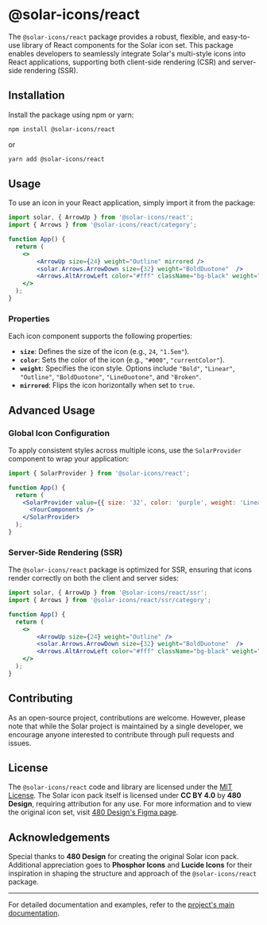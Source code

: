 # @solar-icons/react

The `@solar-icons/react` package provides a robust, flexible, and easy-to-use library of React components for the Solar icon set. This package enables developers to seamlessly integrate Solar's multi-style icons into React applications, supporting both client-side rendering (CSR) and server-side rendering (SSR).

## Installation

Install the package using npm or yarn:

```bash
npm install @solar-icons/react
```

or

```bash
yarn add @solar-icons/react
```

## Usage

To use an icon in your React application, simply import it from the package:

```jsx
import solar, { ArrowUp } from '@solar-icons/react';
import { Arrows } from '@solar-icons/react/category';

function App() {
  return (
    <>
        <ArrowUp size={24} weight="Outline" mirrored />
        <solar.Arrows.ArrowDown size={32} weight="BoldDuotone"  />
        <Arrows.AltArrowLeft color="#fff" className="bg-black" weight="Bold" />
    </>
  );
}
```

### Properties

Each icon component supports the following properties:

- **`size`**: Defines the size of the icon (e.g., `24`, `"1.5em"`).
- **`color`**: Sets the color of the icon (e.g., `"#000"`, `"currentColor"`).
- **`weight`**: Specifies the icon style. Options include `"Bold"`, `"Linear"`, `"Outline"`, `"BoldDuotone"`, `"LineDuotone"`, and `"Broken"`.
- **`mirrored`**: Flips the icon horizontally when set to `true`.

## Advanced Usage

### Global Icon Configuration

To apply consistent styles across multiple icons, use the `SolarProvider` component to wrap your application:

```jsx
import { SolarProvider } from '@solar-icons/react';

function App() {
  return (
    <SolarProvider value={{ size: '32', color: 'purple', weight: 'Linear' }}>
      <YourComponents />
    </SolarProvider>
  );
}
```

### Server-Side Rendering (SSR)

The `@solar-icons/react` package is optimized for SSR, ensuring that icons render correctly on both the client and server sides:

```jsx
import solar, { ArrowUp } from '@solar-icons/react/ssr';
import { Arrows } from '@solar-icons/react/ssr/category';

function App() {
  return (
    <>
        <ArrowUp size={24} weight="Outline" />
        <solar.Arrows.ArrowDown size={32} weight="BoldDuotone"  />
        <Arrows.AltArrowLeft color="#fff" className="bg-black" weight="Bold" />
    </>
  );
}
```



## Contributing

As an open-source project, contributions are welcome. However, please note that while the Solar project is maintained by a single developer, we encourage anyone interested to contribute through pull requests and issues.

## License

The `@solar-icons/react` code and library are licensed under the [MIT License](./LICENSE). The Solar icon pack itself is licensed under **CC BY 4.0** by **480 Design**, requiring attribution for any use. For more information and to view the original icon set, visit [480 Design's Figma page](https://www.figma.com/community/file/1166831539721848736).

## Acknowledgements

Special thanks to **480 Design** for creating the original Solar icon pack. Additional appreciation goes to **Phosphor Icons** and **Lucide Icons** for their inspiration in shaping the structure and approach of the `@solar-icons/react` package.

---

For detailed documentation and examples, refer to the [project's main documentation](../README.md).

